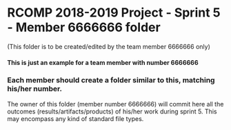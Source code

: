 RCOMP 2018-2019 Project - Sprint 5 - Member 6666666 folder
===========================================
(This folder is to be created/edited by the team member 6666666 only)

#### This is just an example for a team member with number 6666666 ####
### Each member should create a folder similar to this, matching his/her number. ###
The owner of this folder (member number 6666666) will commit here all the outcomes (results/artifacts/products)		       of his/her work during sprint 5. This may encompass any kind of standard file types.
